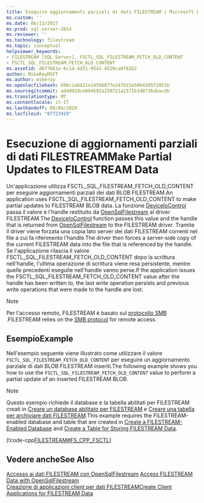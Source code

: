 ```yaml
---
title: Eseguire aggiornamenti parziali di dati FILESTREAM | Microsoft Docs
ms.custom: ''
ms.date: 06/13/2017
ms.prod: sql-server-2014
ms.reviewer: ''
ms.technology: filestream
ms.topic: conceptual
helpviewer_keywords:
- FILESTREAM [SQL Server], FSCTL_SQL_FILESTREAM_FETCH_OLD_CONTENT
- FSCTL_SQL_FILESTREAM_FETCH_OLD_CONTENT
ms.assetid: d6f7661e-6c14-4d31-9541-4520ca0f82b2
author: MikeRayMSFT
ms.author: mikeray
ms.openlocfilehash: 696c1a6421e14568877e24f015e5094395f1051b
ms.sourcegitcommit: ad4d92dce894592a259721a1571b1d8736abacdb
ms.translationtype: MT
ms.contentlocale: it-IT
ms.lasthandoff: 08/04/2020
ms.locfileid: "87723919"
---
```

# <a name="make-partial-updates-to-filestream-data"></a><span data-ttu-id="0678d-102">Esecuzione di aggiornamenti parziali di dati FILESTREAM</span><span class="sxs-lookup"><span data-stu-id="0678d-102">Make Partial Updates to FILESTREAM Data</span></span>
  <span data-ttu-id="0678d-103">Un'applicazione utilizza FSCTL_SQL_FILESTREAM_FETCH_OLD_CONTENT per eseguire aggiornamenti parziali dei dati BLOB FILESTREAM.</span><span class="sxs-lookup"><span data-stu-id="0678d-103">An application uses FSCTL_SQL_FILESTREAM_FETCH_OLD_CONTENT to make partial updates to FILESTREAM BLOB data.</span></span> <span data-ttu-id="0678d-104">La funzione [DeviceIoControl](https://go.microsoft.com/fwlink/?LinkId=105527) passa il valore e l'handle restituito da [OpenSqlFilestream](access-filestream-data-with-opensqlfilestream.md) al driver FILESTREAM.</span><span class="sxs-lookup"><span data-stu-id="0678d-104">The [DeviceIoControl](https://go.microsoft.com/fwlink/?LinkId=105527) function passes this value and the handle that is returned from [OpenSqlFilestream](access-filestream-data-with-opensqlfilestream.md) to the FILESTREAM driver.</span></span> <span data-ttu-id="0678d-105">Tramite il driver viene forzata una copia lato server dei dati FILESTREAM correnti nel file a cui fa riferimento l'handle.</span><span class="sxs-lookup"><span data-stu-id="0678d-105">The driver then forces a server-side copy of the current FILESTREAM data into the file that is referenced by the handle.</span></span> <span data-ttu-id="0678d-106">Se l'applicazione rilascia il valore FSCTL_SQL_FILESTREAM_FETCH_OLD_CONTENT dopo la scrittura nell'handle, l'ultima operazione di scrittura viene resa persistente, mentre quelle precedenti eseguite nell'handle vanno perse.</span><span class="sxs-lookup"><span data-stu-id="0678d-106">If the application issues the FSCTL_SQL_FILESTREAM_FETCH_OLD_CONTENT value after the handle has been written to, the last write operation persists and previous write operations that were made to the handle are lost.</span></span>  
  
> [!NOTE]  
>  <span data-ttu-id="0678d-107">Per l'accesso remoto, FILESTREAM è basato sul [protocollo SMB](https://go.microsoft.com/fwlink/?LinkId=112454) .</span><span class="sxs-lookup"><span data-stu-id="0678d-107">FILESTREAM relies on the [SMB protocol](https://go.microsoft.com/fwlink/?LinkId=112454) for remote access.</span></span>  
  
## <a name="example"></a><span data-ttu-id="0678d-108">Esempio</span><span class="sxs-lookup"><span data-stu-id="0678d-108">Example</span></span>  
 <span data-ttu-id="0678d-109">Nell'esempio seguente viene illustrato come utilizzare il valore `FSCTL_SQL_FILESTREAM_FETCH_OLD_CONTENT` per eseguire un aggiornamento parziale di dati BLOB FILESTREAM inseriti.</span><span class="sxs-lookup"><span data-stu-id="0678d-109">The following example shows you how to use the `FSCTL_SQL_FILESTREAM_FETCH_OLD_CONTENT` value to perform a partial update of an inserted FILESTREAM BLOB.</span></span>  
  
> [!NOTE]  
>  <span data-ttu-id="0678d-110">Questo esempio richiede il database e la tabella abilitati per FILESTREAM creati in [Creare un database abilitato per FILESTREAM](create-a-filestream-enabled-database.md) e [Creare una tabella per archiviare dati FILESTREAM](create-a-table-for-storing-filestream-data.md).</span><span class="sxs-lookup"><span data-stu-id="0678d-110">This example requires the FILESTREAM-enabled database and table that are created in [Create a FILESTREAM-Enabled Database](create-a-filestream-enabled-database.md) and [Create a Table for Storing FILESTREAM Data](create-a-table-for-storing-filestream-data.md).</span></span>  
  
 [!code-cpp[FILESTREAM#FS_CPP_FSCTL](../../snippets/tsql/SQL15/tsql/filestream/cpp/filestream.cpp#fs_cpp_fsctl)]  
  
## <a name="see-also"></a><span data-ttu-id="0678d-111">Vedere anche</span><span class="sxs-lookup"><span data-stu-id="0678d-111">See Also</span></span>  
 <span data-ttu-id="0678d-112">[Accesso ai dati FILESTREAM con OpenSqlFilestream](access-filestream-data-with-opensqlfilestream.md) </span><span class="sxs-lookup"><span data-stu-id="0678d-112">[Access FILESTREAM Data with OpenSqlFilestream](access-filestream-data-with-opensqlfilestream.md) </span></span>  
 [<span data-ttu-id="0678d-113">Creazione di applicazioni client per dati FILESTREAM</span><span class="sxs-lookup"><span data-stu-id="0678d-113">Create Client Applications for FILESTREAM Data</span></span>](create-client-applications-for-filestream-data.md)  
  
  
